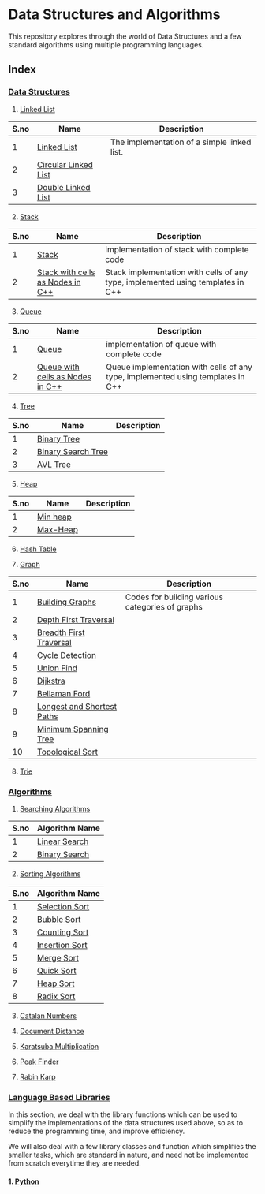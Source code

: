 # Data Structures and Algorithms


This repository explores through the world of Data Structures and a few standard algorithms using multiple programming languages.


## Index

### [Data Structures](./Data-Structures)

1. [Linked List](./Data-Structures/Linked-List)

| S.no | Name | Description |
| ---- | ---- | ----------- |
| 1 | [Linked List](./Data-Structures/Linked-List/Linked-List) | The implementation of a simple linked list. |
| 2 | [Circular Linked List](./Data-Structures/Linked-List/Circular-Linked-List) |
| 3 | [Double Linked List](./Data-Structures/Linked-List/Double-Linked-List) |

2. [Stack](./Data-Structures/Stack)

| S.no | Name | Description |
| ---- | ---- | ----------- |
| 1 | [Stack](./Data-Structures/Stack/Stack) | implementation of stack with complete code |
| 2 | [Stack with cells as Nodes in C++](./Data-Structures/Stack/Stack-Linkedlist.cpp) | Stack implementation with cells of any type, implemented using templates in C++ | 

3. [Queue](./Data-Structures/Queue)

| S.no | Name | Description |
| ---- | ---- | ----------- |
| 1 | [Queue](./Data-Structures/Queue/Queue) | implementation of queue with complete code |
| 2 | [Queue with cells as Nodes in C++](./Data-Structures/Queue/Queue-Linkedlist.cpp) | Queue implementation with cells of any type, implemented using templates in C++ | 

4. [Tree](./Data-Structures/Tree)

| S.no | Name | Description |
| ---- | ---- | ----------- |
| 1 | [Binary Tree](./Data-Structures/Tree/Binary-Tree) |
| 2 | [Binary Search Tree](./Data-Structures/Tree/Binary-Search-Tree)
| 3 | [AVL Tree](./Data-Structures/Tree/AVL-Tree) |

5. [Heap](./Data-Structures/Heap)

| S.no | Name | Description |
| ---- | ---- | ----------- |
| 1 | [Min heap](./Data-Structures/Heap/Min-heap) |
| 2 | [Max-Heap](./Data-Structures/Heap/Max-heap) |


6. [Hash Table](./Data-Structures/Hash-Table)

7. [Graph](./Data-Structures/Graph)

| S.no | Name | Description |
| ---- | ---- | ----------- |
| 1 | [Building Graphs](./Data-Structures/Graphs/Building-Graphs) | Codes for building various categories of graphs |
| 2 | [Depth First Traversal](./Data-Structures/Graphs/Depth-First-Traversal) |
| 3 | [Breadth First Traversal](./Data-Structures/Graphs/Breadth-First-Traversal) |
| 4 | [Cycle Detection](./Data-Structures/Graphs/Cycle-Detection)
| 5 | [Union Find](./Data-Structures/Graphs/Union-Find)
| 6 | [Dijkstra](./Data-Structures/Graphs/Dijkstra)
| 7 | [Bellaman Ford](./Data-Structures/Graphs/Bellman-Ford)
| 8 | [Longest and Shortest Paths](./Data-Structures/Graphs/Paths)
| 9 | [Minimum Spanning Tree](./Data-Structures/Graphs/Minimum-Spanning-Tree)
| 10 | [Topological Sort](./Data-Structures/Graphs/Topological-Sort)

8. [Trie](./Data-Structures/Trie)





### [Algorithms](./Algorithms)

1. [Searching Algorithms](./Algorithms/Searching)

| S.no | Algorithm Name |
| ---- | -------------- |
| 1 | [Linear Search](./Algorithms/Searching/Linear-Search) |
| 2 | [Binary Search](./Algorithms/Searching/Binary-Search) |


2. [Sorting Algorithms](./Algorithms/Sorting)

| S.no | Algorithm Name |
| ---- | -------------- |
| 1 | [Selection Sort](./Algorithms/Sorting/Selection-Sort) |
| 2 | [Bubble Sort](./Algorithms/Sorting/Bubble-Sort) |
| 3 | [Counting Sort](./Algorithms/Sorting/Counting-Sort) |
| 4 | [Insertion Sort](./Algorithms/Sorting/Insertion-Sort) |
| 5 | [Merge Sort](./Algorithms/Sorting/Merge-Sort) |
| 6 | [Quick Sort](./Algorithms/Sorting/Quick-Sort) |
| 7 | [Heap Sort](./Algorithms/Sorting/Heap-Sort) |
| 8 | [Radix Sort](./Algorithms/Sorting/Radix-Sort) |


3. [Catalan Numbers](./Algorithms/CatalanNumbers.ipynb)

4. [Document Distance](./Algorithms/DocumentDistance.ipynb)

5. [Karatsuba Multiplication](./Algorithms/KaratsubaMultiplication.ipynb)

6. [Peak Finder](./Algorithms/PeakFinder.ipynb)

7. [Rabin Karp](./Algorithms/Pabin-Karp.ipynb)





### [Language Based Libraries](./Library-Functions)

In this section, we deal with the library functions which can be used to simplify the implementations of the data structures used above, so as to reduce the programming time, and improve efficiency.

We will also deal with a few library classes and function which simplifies the smaller tasks, which are standard in nature, and need not be implemented from scratch everytime they are needed.


#### 1. [Python](./Library-Functions/Python)
